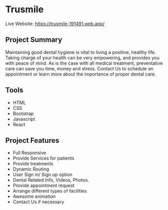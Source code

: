 # Trusmile

Live Website: https://trusmile-191491.web.app/

## Project Summary

Maintaining good dental hygiene is vital to living a positive, healthy life. Taking charge of your health can be very empowering, and provides you with peace of mind. As is the case with all medical treatment, preventative care can save you time, money and stress.
Contact Us to schedule an appointment or learn more about the importance of proper dental care.

## Tools

- HTML
- CSS
- Bootstrap
- Javascript
- React

## Project Features

- Full Responsive
- Provide Services for patients
- Provide treatments
- Dynamic Routing
- User Sign in/ Sign up option
- Dental Related Info, Videos, Photos.
- Provide appointment request
- Arrange different types of facilities
- Awesome animation
- Contact Us if necessary
